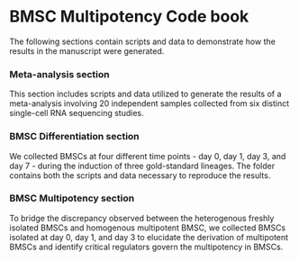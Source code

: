 # BMSC Multipotency Code book
The following sections contain scripts and data to demonstrate how the results in the manuscript were generated.

### Meta-analysis section
This section includes scripts and data utilized to generate the results of a meta-analysis involving 20 independent samples collected from six distinct single-cell RNA sequencing studies.

### BMSC Differentiation section
We collected BMSCs at four different time points - day 0, day 1, day 3, and day 7 - during the induction of three gold-standard lineages. The folder contains both the scripts and data necessary to reproduce the results.

### BMSC Multipotency section
To bridge the discrepancy observed between the heterogenous freshly isolated BMSCs and homogenous multipotent BMSC, we collected BMSCs isolated at day 0, day 1, and day 3 to elucidate the derivation of multipotent BMSCs and identify critical regulators govern the multipotency in BMSCs.


